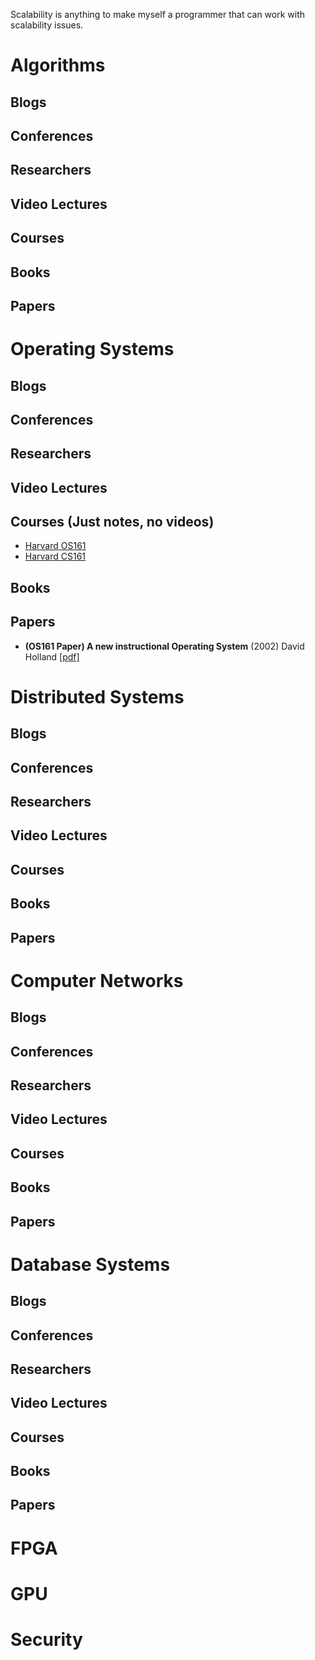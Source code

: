 Scalability is anything to make myself a programmer that can work with scalability issues. 

# Algorithms
## Blogs
## Conferences
## Researchers 
## Video Lectures
## Courses
## Books
## Papers

# Operating Systems
## Blogs
## Conferences
## Researchers 
## Video Lectures

## Courses (Just notes, no videos)
- [Harvard OS161](http://os161.eecs.harvard.edu/)
- [Harvard CS161](http://www.eecs.harvard.edu/~cs161/syllabus.html)

## Books
## Papers

- **(OS161 Paper) A new instructional Operating System** (2002) David Holland [[pdf]](http://www.eecs.harvard.edu/~dholland/pubs/sigcse-02/)

# Distributed Systems
## Blogs
## Conferences
## Researchers 
## Video Lectures
## Courses
## Books
## Papers

# Computer Networks
## Blogs
## Conferences
## Researchers 
## Video Lectures
## Courses
## Books
## Papers

# Database Systems
## Blogs
## Conferences
## Researchers 
## Video Lectures
## Courses
## Books
## Papers

# FPGA

# GPU 

# Security
